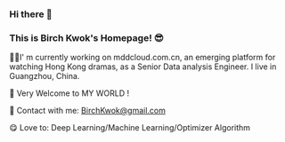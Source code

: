 ### Hi there 👋  
### This is Birch Kwok's Homepage! 😎


👨‍💻I' m currently working on mddcloud.com.cn, an emerging platform for watching Hong Kong dramas, as a Senior Data analysis Engineer. I live in Guangzhou, China.

👏 Very Welcome to MY WORLD ! 

📧 Contact with me:  BirchKwok@gmail.com

😋 Love to:  Deep Learning/Machine Learning/Optimizer Algorithm

